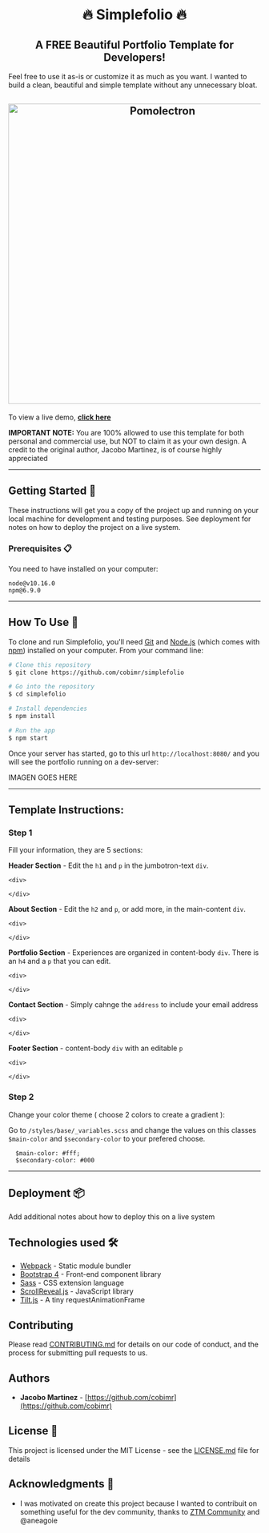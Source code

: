 <h1 align="center">
  🔥 Simplefolio 🔥
</h1>

<h2 align="center">
  A FREE Beautiful Portfolio Template for Developers!
</h2>

Feel free to use it as-is or customize it as much as you want. I wanted to build a clean, beautiful and simple template without any unnecessary bloat.

<h2 align="center">
  <a href="https://github.com/amitmerchant1990/pomolectron">
    <img src="https://github.com/cobimr/simplefolio/blob/master/example.gif" alt="Pomolectron" width="600px">
  </a>
</h2>

To view a live demo, **[click here](https://simplefolio.netlify.com/)**

**IMPORTANT NOTE:** You are 100% allowed to use this template for both personal and commercial use, but NOT to claim it as your own design. A credit to the original author, Jacobo Martinez, is of course highly appreciated

---

## Getting Started 🚀

These instructions will get you a copy of the project up and running on your local machine for development and testing purposes. See deployment for notes on how to deploy the project on a live system.

### Prerequisites 📋

You need to have installed on your computer:

```
node@v10.16.0
npm@6.9.0
```

---

## How To Use 🔧

To clone and run Simplefolio, you'll need [Git](https://git-scm.com) and [Node.js](https://nodejs.org/en/download/) (which comes with [npm](http://npmjs.com)) installed on your computer. From your command line:

```bash
# Clone this repository
$ git clone https://github.com/cobimr/simplefolio

# Go into the repository
$ cd simplefolio

# Install dependencies
$ npm install

# Run the app
$ npm start
```

Once your server has started, go to this url `http://localhost:8080/` and you will see the portfolio running on a dev-server:

IMAGEN GOES HERE

---

## Template Instructions:

### Step 1

Fill your information, they are 5 sections:

**Header Section** - Edit the `h1` and `p` in the jumbotron-text `div`.

```
<div>

</div>
```

**About Section** - Edit the `h2` and `p`, or add more, in the main-content `div`.

```
<div>

</div>
```

**Portfolio Section** - Experiences are organized in content-body `div`. There is an `h4` and a `p` that you can edit.

```
<div>

</div>
```

**Contact Section** - Simply cahnge the `address` to include your email address

```
<div>

</div>
```

**Footer Section** - content-body `div` with an editable `p`

```
<div>

</div>
```

### Step 2

Change your color theme ( choose 2 colors to create a gradient ):

Go to `/styles/base/_variables.scss` and change the values on this classes `$main-color` and `$secondary-color` to your prefered choose.

```
  $main-color: #fff;
  $secondary-color: #000
```

---

## Deployment 📦

Add additional notes about how to deploy this on a live system

## Technologies used 🛠️

- [Webpack](https://webpack.js.org/concepts/) - Static module bundler
- [Bootstrap 4](https://getbootstrap.com/docs/4.3/getting-started/introduction/) - Front-end component library
- [Sass](https://sass-lang.com/documentation) - CSS extension language
- [ScrollReveal.js](https://scrollrevealjs.org/) - JavaScript library
- [Tilt.js](https://gijsroge.github.io/tilt.js/) - A tiny requestAnimationFrame

## Contributing

Please read [CONTRIBUTING.md](https://gist.github.com/PurpleBooth/b24679402957c63ec426) for details on our code of conduct, and the process for submitting pull requests to us.

## Authors

- **Jacobo Martinez** - [https://github.com/cobimr](https://github.com/cobimr)

## License 📄

This project is licensed under the MIT License - see the [LICENSE.md](LICENSE.md) file for details

## Acknowledgments 🎁

- I was motivated on create this project because I wanted to contribuit on something useful for the dev community, thanks to [ZTM Community](https://github.com/zero-to-mastery) and @aneagoie
